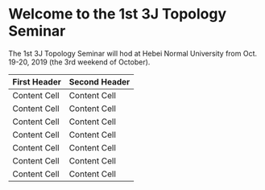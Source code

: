 # Welcome to the 1st 3J Topology Seminar  

The 1st 3J Topology Seminar will hod at Hebei Normal University from Oct. 19-20, 2019 (the 3rd weekend of October).  




| First Header  | Second Header |
| ------------- | ------------- |
| Content Cell  | Content Cell  |
| Content Cell  | Content Cell  |
| Content Cell  | Content Cell  |
| Content Cell  | Content Cell  |
| Content Cell  | Content Cell  |
| Content Cell  | Content Cell  |
| Content Cell  | Content Cell  |


  
